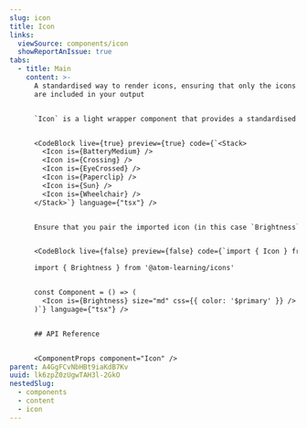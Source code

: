 ```yaml
---
slug: icon
title: Icon
links:
  viewSource: components/icon
  showReportAnIssue: true
tabs:
  - title: Main
    content: >-
      A standardised way to render icons, ensuring that only the icons you use
      are included in your output


      `Icon` is a light wrapper component that provides a standardised set of styles to the icon in use. It requires an SVG from our icon library to be passed into the `is` prop.


      <CodeBlock live={true} preview={true} code={`<Stack>
        <Icon is={BatteryMedium} />
        <Icon is={Crossing} />
        <Icon is={EyeCrossed} />
        <Icon is={Paperclip} />
        <Icon is={Sun} />
        <Icon is={Wheelchair} />
      </Stack>`} language={"tsx"} />


      Ensure that you pair the imported icon (in this case `Brightness`) with the `Icon` component to render in a consistent and reliable way. Review the available icons on the [icon listing page](https://design.atomlearning.technology/theme/icons)


      <CodeBlock live={false} preview={false} code={`import { Icon } from '@atom-learning/components'

      import { Brightness } from '@atom-learning/icons'


      const Component = () => (
        <Icon is={Brightness} size="md" css={{ color: '$primary' }} />
      )`} language={"tsx"} />


      ## API Reference


      <ComponentProps component="Icon" />
parent: A4GgFCvNbHBt9iaKdB7Kv
uuid: lk6zpZ0zUgwTAH3l-2GkO
nestedSlug:
  - components
  - content
  - icon
---
```

